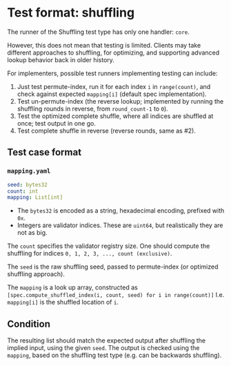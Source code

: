 # Test format: shuffling

The runner of the Shuffling test type has only one handler: `core`.

However, this does not mean that testing is limited. Clients may take different
approaches to shuffling, for optimizing, and supporting advanced lookup behavior
back in older history.

For implementers, possible test runners implementing testing can include:

1. Just test permute-index, run it for each index `i` in `range(count)`, and
   check against expected `mapping[i]` (default spec implementation).
2. Test un-permute-index (the reverse lookup; implemented by running the
   shuffling rounds in reverse, from `round_count-1` to `0`).
3. Test the optimized complete shuffle, where all indices are shuffled at once;
   test output in one go.
4. Test complete shuffle in reverse (reverse rounds, same as #2).

## Test case format

### `mapping.yaml`

```yaml
seed: bytes32
count: int
mapping: List[int]
```

- The `bytes32` is encoded as a string, hexadecimal encoding, prefixed with
  `0x`.
- Integers are validator indices. These are `uint64`, but realistically they are
  not as big.

The `count` specifies the validator registry size. One should compute the
shuffling for indices `0, 1, 2, 3, ..., count (exclusive)`.

The `seed` is the raw shuffling seed, passed to permute-index (or optimized
shuffling approach).

The `mapping` is a look up array, constructed as
`[spec.compute_shuffled_index(i, count, seed) for i in range(count)]` I.e.
`mapping[i]` is the shuffled location of `i`.

## Condition

The resulting list should match the expected output after shuffling the implied
input, using the given `seed`. The output is checked using the `mapping`, based
on the shuffling test type (e.g. can be backwards shuffling).
